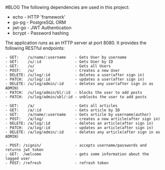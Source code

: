 #BLOG
The following dependencies are used in this project:

- echo - HTTP 'framework'
- go-pg -  PostgreSQL ORM
- jwt-go - JWT Authentication
- bcrypt -  Password hashing

The application runs as an HTTP server at port 8080. It provides the following RESTful endpoints:

    - GET:    /u/name/:username    - Gets User by username
    - GET:    /u/:id               - Gets User by ID
    - GET:    /u/                  - Gets all Users
    - POST:   /u/                  - Creates a new User
    - DELETE: /u/log/:id           - deletes a user(after sign in)
    - PATCH:  /u/log/:id           - updates a user(after sign in)
    - DELETE: /u/log/admin/:id     - deletes any user(after sign in as ADMIN)
    - PATCH:  /u/log/admin/bl/:id  - blocks the user to add posts
    - PATCH:  /u/log/admin/ubl/:id - unblocks the user to add posts  
    
    - GET:    /a/                  - Gets all articles
    - GET:    /a/:id               - Gets article by ID
    - GET:    /a/name/:username    - Gets article by username(author)
    - POST:   /a/log/              - creates a new article(after sign in)
    - DELETE: /a/log/:id           - deletes an article(after sign in)
    - PATCH:  /a/log/:id           - updates an article(after sign in)
    - DELETE: /a/log/admin/:id     - deletes any article(after sign in as ADMIN)
    
    - POST: /signin/               - accepts username/passwords and returns jwt token 
    - GET:  /welcome               - gets some information about the logged user 
    - POST: /refresh               - refresh token